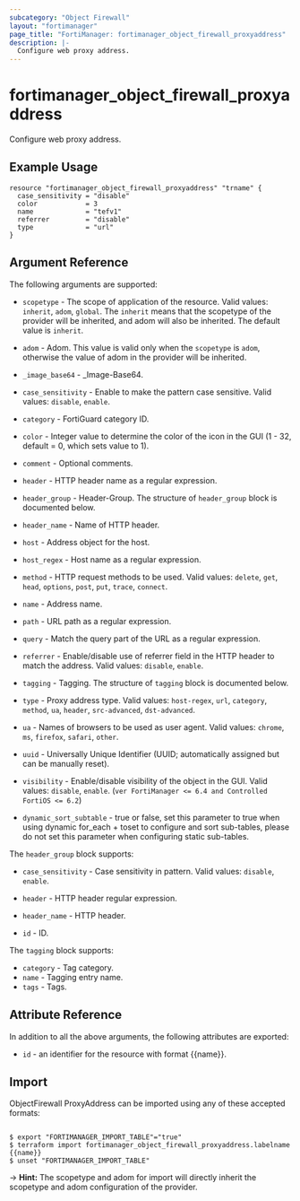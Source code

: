 ```yaml
---
subcategory: "Object Firewall"
layout: "fortimanager"
page_title: "FortiManager: fortimanager_object_firewall_proxyaddress"
description: |-
  Configure web proxy address.
---
```


# fortimanager_object_firewall_proxyaddress
Configure web proxy address.

## Example Usage

```hcl
resource "fortimanager_object_firewall_proxyaddress" "trname" {
  case_sensitivity = "disable"
  color            = 3
  name             = "tefv1"
  referrer         = "disable"
  type             = "url"
}
```

## Argument Reference


The following arguments are supported:

* `scopetype` - The scope of application of the resource. Valid values: `inherit`, `adom`, `global`. The `inherit` means that the scopetype of the provider will be inherited, and adom will also be inherited. The default value is `inherit`.
* `adom` - Adom. This value is valid only when the `scopetype` is `adom`, otherwise the value of adom in the provider will be inherited.

* `_image_base64` - _Image-Base64.
* `case_sensitivity` - Enable to make the pattern case sensitive. Valid values: `disable`, `enable`.

* `category` - FortiGuard category ID.
* `color` - Integer value to determine the color of the icon in the GUI (1 - 32, default = 0, which sets value to 1).
* `comment` - Optional comments.
* `header` - HTTP header name as a regular expression.
* `header_group` - Header-Group. The structure of `header_group` block is documented below.
* `header_name` - Name of HTTP header.
* `host` - Address object for the host.
* `host_regex` - Host name as a regular expression.
* `method` - HTTP request methods to be used. Valid values: `delete`, `get`, `head`, `options`, `post`, `put`, `trace`, `connect`.

* `name` - Address name.
* `path` - URL path as a regular expression.
* `query` - Match the query part of the URL as a regular expression.
* `referrer` - Enable/disable use of referrer field in the HTTP header to match the address. Valid values: `disable`, `enable`.

* `tagging` - Tagging. The structure of `tagging` block is documented below.
* `type` - Proxy address type. Valid values: `host-regex`, `url`, `category`, `method`, `ua`, `header`, `src-advanced`, `dst-advanced`.

* `ua` - Names of browsers to be used as user agent. Valid values: `chrome`, `ms`, `firefox`, `safari`, `other`.

* `uuid` - Universally Unique Identifier (UUID; automatically assigned but can be manually reset).
* `visibility` - Enable/disable visibility of the object in the GUI. Valid values: `disable`, `enable`.
 (`ver FortiManager <= 6.4 and Controlled FortiOS <= 6.2`)
* `dynamic_sort_subtable` - true or false, set this parameter to true when using dynamic for_each + toset to configure and sort sub-tables, please do not set this parameter when configuring static sub-tables.

The `header_group` block supports:

* `case_sensitivity` - Case sensitivity in pattern. Valid values: `disable`, `enable`.

* `header` - HTTP header regular expression.
* `header_name` - HTTP header.
* `id` - ID.

The `tagging` block supports:

* `category` - Tag category.
* `name` - Tagging entry name.
* `tags` - Tags.


## Attribute Reference

In addition to all the above arguments, the following attributes are exported:
* `id` - an identifier for the resource with format {{name}}.

## Import

ObjectFirewall ProxyAddress can be imported using any of these accepted formats:
```

$ export "FORTIMANAGER_IMPORT_TABLE"="true"
$ terraform import fortimanager_object_firewall_proxyaddress.labelname {{name}}
$ unset "FORTIMANAGER_IMPORT_TABLE"
```
-> **Hint:** The scopetype and adom for import will directly inherit the scopetype and adom configuration of the provider.
